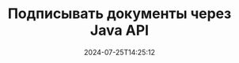 ---
############################# Static ############################
layout: "landing"
date: 2024-07-25T14:25:12
draft: false

lang: ru
product: "Signature"
product_tag: "signature"
platform: "Java"
platform_tag: "java"

############################# Drop-down ############################
supported_platforms:
  items:
    # supported_platforms loop
    - title: ".NET"
      tag: "net"
    # supported_platforms loop
    - title: "Java"
      tag: "java"
    # supported_platforms loop
    - title: "Node.js"
      tag: "nodejs-java"

############################# Head ############################
head_title: "Библиотека цифровых подписей Java — GroupDocs.Signature"
head_description: "Расширьте возможности Java-приложений с помощью электронных подписей с помощью GroupDocs.Signature. Подписывайте деловые документы быстро и легко."

############################# Header ############################
title: "Подписывать документы через Java API"
description: "Подписывайте цифровые документы и изображения на любой платформе, используя наши гибкие API и решения на базе приложений для программистов и конечных пользователей."
words:
  for: "для"

actions:
  main: "Бесплатная загрузка Maven"
  main_link: "https://releases.groupdocs.com/java/repo/com/groupdocs/groupdocs-signature/"
  alt: "Лицензирование"
  alt_link: "https://purchase.groupdocs.com/pricing/signature/java/"
  title: "Готовы начать?"
  description: "Попробуйте функции GroupDocs.Signature бесплатно или запросите лицензию."

release:
  title: "Версия {0} выпущена"
  notes: "Посмотрите, что нового"
  downloads: "Загрузки"

code:
  title: "Подписание PDF-файлов на Java"
  more: "Больше примеров"
  more_link: "https://github.com/groupdocs-signature/GroupDocs.Signature-for-Java/"
  install: |
    <dependency>
      <groupId>com.groupdocs</groupId>
      <artifactId>groupdocs-signature</artifactId>
      <version>{0}</version>
    </dependency>
  content: |
    ```java {style=abap}  
    // Выберите PDF-документ
    Signature signature = new Signature("sample.pdf");
    
    // Предоставить текст
    TextSignOptions options = 
        new TextSignOptions("John Smith");
    options.setForeColor(Color.RED);

    // Подписать документ и сохранить в файл
    signature.sign("signed.pdf", options);
    
    ```

############################# Overview ############################
overview:
  enable: true
  title: "Обзор GroupDocs.Signature"
  description: "API для подписания документов и связанных с ним операций в приложениях Java"
  features:
    # feature loop
    - title: "Улучшенные деловые документы с цифровыми подписями на Java."
      content: "Быстрое и настраиваемое подписание: GroupDocs.Signature для Java предлагает широкий спектр вариантов цифровой подписи для PDF-файлов, изображений и документов Office. Вы можете использовать текст, штрих-коды, QR-коды, цифровые сертификаты, изображения или скрытые метаданные. Обработка документов происходит быстро и эффективно."

    # feature loop
    - title: "Манипулирование подписанными документами"
      content: "Расширенная обработка документов включает в себя мощные операции с подписанными документами с использованием GroupDocs.Signature для Java. Вы можете искать и проверять подписи, добавленные в деловые документы, используя различные полезные критерии. Кроме того, вы можете получить доступ к подробной информации о документе или получить изображения для предварительного просмотра его страниц."

    # feature loop
    - title: "Разнообразие вариантов вывода"
      content: "Надежные параметры подписи позволяют настраивать вывод документов, подписанных с помощью GroupDocs.Signature для Java. Вы можете точно расположить любую подпись на любой странице документа и настроить ее внешний вид различными способами. Java API поддерживает сохранение подписанных деловых документов во многих поддерживаемых форматах и ​​предоставляет возможности для их защиты с помощью паролей."

############################# Platforms ############################
platforms:
  enable: true
  title: "Независимость от платформы"
  description: "GroupDocs.Signature для Java поддерживает следующие операционные системы, платформы и менеджеры пакетов."
  items:
    # platform loop
    - title: "Amazon"
      image: "amazon"
    # platform loop
    - title: "Docker"
      image: "docker"
    # platform loop
    - title: "Azure"
      image: "azure"
    # platform loop
    - title: "Eclipse"
      image: "eclipse"
    # platform loop
    - title: "IntelliJ"
      image: "intellij"
    # platform loop
    - title: "Windows"
      image: "windows"
    # platform loop
    - title: "Linux"
      image: "linux"
    # platform loop
    - title: "Maven"
      image: "maven"

############################# File formats ############################
formats:
  enable: true
  title: "Поддерживаемые форматы файлов"
  description: |
    GroupDocs.Signature для Java поддерживает операции со следующими [форматами файлов](https://docs.groupdocs.com/signature/java/supported-document-formats/).
  groups:
    # group loop
    - color: "green"
      content: |
        ### Форматы Microsoft Office
        * **Word:**  DOCX, DOC, DOCM, DOT, DOTX, DOTM, RTF
        * **Excel:** XLSX, XLS, XLSM, XLSB, XLTM, XLT, XLTM, XLTX, XLAM, SXC, SpreadsheetML
        * **PowerPoint:** PPT, PPTX, PPS, PPSX, PPSM, POT, POTM, POTX, PPTM
    # group loop
    - color: "blue"
      content: |
        ### Изображения и другие форматы
        * **Портативный:** PDF
        * **Изображений:** JPG, BMP, PNG, TIFF, GIF, DICOM, WEBP
        * **Другие форматы офисов:** ODT, OTT, OTS, ODS, ODP, OTP, ODG
      # group loop
    - color: "red"
      content: |
        ### Другие форматы
        * **Интернет:** HTML, MHTML
        * **Архивы:** ZIP, TAR, 7Z
        * **Сертификаты:** PFX

############################# Features ############################
features:
  enable: true
  title: "Возможности GroupDocs.Signature"
  description: "Подписание PDF-файлов, документов Office и изображений с помощью цифровых подписей"

  items:
    # feature loop
    - icon: "sign"
      title: "Добавление подписей"
      content: "Подпишите документ, используя различные поддерживаемые типы подписей, разместив цифровую подпись точно в любом месте на любой странице."

    # feature loop
    - icon: "custom"
      title: "Настройка результатов"
      content: "Настройте внешний вид подписи, настроив цвет, шрифт, рамку, поворот и другие функции для достижения желаемого результата."

    # feature loop
    - icon: "password"
      title: "Защита документов паролем"
      content: "Для многих поддерживаемых типов документов вы можете защитить подписанный документ паролем."

    # feature loop
    - icon: "protect"
      title: "Предотвращение несанкционированных изменений"
      content: "Защитите важные деловые документы, подписанные цифровым сертификатом, от несанкционированных изменений."

    # feature loop
    - icon: "convert"
      title: "Получение результатов в желаемых форматах"
      content: "Легко получайте подписанные файлы результатов в любом поддерживаемом формате. Вы также можете легко конвертировать документы MS Word в PDF."

    # feature loop
    - icon: "preview"
      title: "Предварительный просмотр документа"
      content: "Сохраните любую страницу документа как изображение для дальнейшей обработки."

    # feature loop
    - icon: "search"
      title: "Ищем подписи"
      content: "Есть возможность получить информацию о ранее добавленных подписях в конкретных документах."

    # feature loop
    - icon: "validate"
      title: "Проверка документов"
      content: "Проверка правильности подписей на любом подписанном документе."

    # feature loop
    - icon: "update"
      title: "Управление подписями"
      content: "После размещения подписи на странице документа ее можно удалить, переместить или обновить по мере необходимости."

############################# Code samples ############################
code_samples:
  enable: true
  title: "Примеры кода"
  description: "Некоторые варианты использования типичных операций GroupDocs.Signature для Java"
  items:
    # code sample loop
    - title: "Улучшите PDF-документ с помощью QR-кода"
      content: |
        Улучшение бизнес-процессов путем добавления [QR-кодов](https://docs.groupdocs.com/signature/java/esign-document-with-qr-code-signature/) на определенные страницы PDF-документов может оказаться полезным. Ниже приведен пример добавления QR-кода с помощью GroupDocs.Signature для Java.
        {{< landing/code title="Улучшите PDF-документ с помощью QR-кода">}}
        ```java {style=abap}
        // Загрузите документ для подписи
        Signature signature = new Signature("file_to_sign.pdf");
        
        // Создание вариантов QR-кода с заранее заданным текстом
        QrCodeSignOptions options = new QrCodeSignOptions("The document is approved by John Smith");
        
        // Настройте тип и положение кодировки QR-кода на странице.
        options.setEncodeType(QrCodeTypes.QR);
        options.setLeft(100);
        options.setTop(100);

        // Подпишите документ и сохраните его как файл результатов.
        signature.sign("file_with_QR.pdf", options);
        ```
        {{< /landing/code >}}
    # code sample loop
    - title: "Используйте цифровую подпись для защиты DOCX"
      content: |
        Вы можете [защитить документ](https://docs.groupdocs.com/signature/java/esign-document-with-digital-signature/), используя личные или корпоративные подписи, хранящиеся в виде цифровых сертификатов. Документы, защищенные сертификатом, не могут быть изменены без признания подписи недействительной.
        {{< landing/code title="Используйте цифровую подпись для защиты DOCX">}}
        ```java {style=abap}   
        // Загрузите документ для цифровой подписи
        Signature signature = new Signature("file_to_sign.docx");
        
        // Укажите параметры цифровой подписи и укажите путь к файлу сертификата.
        DigitalSignOptions options = new DigitalSignOptions("certificate.pfx");

        // Установите пароль сертификата
        options.setPassword("1234567890");

        // Подпишите документ и сохраните его по нужному пути.
        signature.sign("digitally_signed.docx", options);
        ```
        {{< /landing/code >}}

---